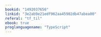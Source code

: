 ```yaml
---
bookid: "1492037656"
linkid: "3e2ab9e21edf962aa45902db47abea00"
referal: "tf_til"
ebook: true
proglanguagename: "TypeScript"
---
```

